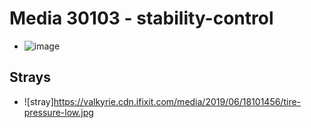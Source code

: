 # Media 30103 - stability-control

- ![image](https://valkyrie.cdn.ifixit.com/media/2019/06/18101456/stability-control.jpg)

## Strays
- ![stray]https://valkyrie.cdn.ifixit.com/media/2019/06/18101456/tire-pressure-low.jpg